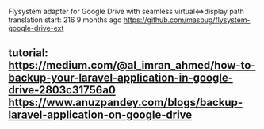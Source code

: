 Flysystem adapter for Google Drive with seamless virtual<=>display path translation
start: 216
9 months ago
https://github.com/masbug/flysystem-google-drive-ext

tutorial:
https://medium.com/@al_imran_ahmed/how-to-backup-your-laravel-application-in-google-drive-2803c31756a0
https://www.anuzpandey.com/blogs/backup-laravel-application-on-google-drive
-----------------------------------------------------------------------------------------------